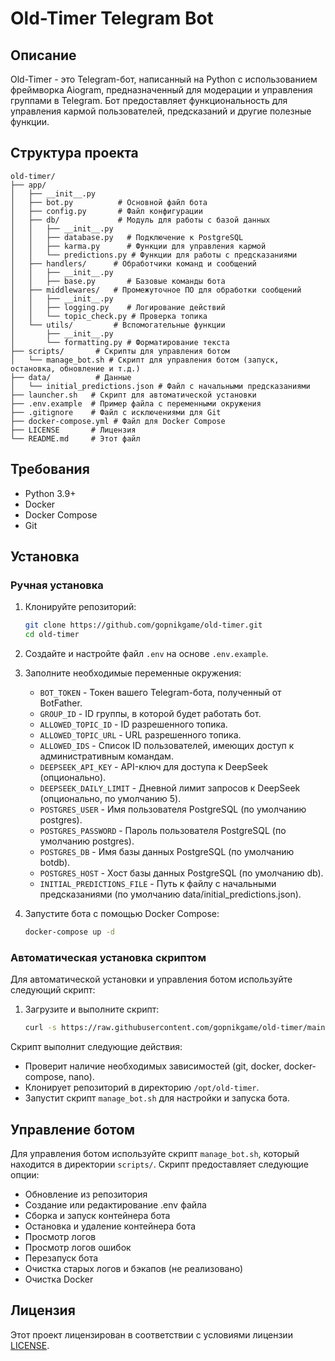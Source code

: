 # Old-Timer Telegram Bot

## Описание

Old-Timer - это Telegram-бот, написанный на Python с использованием фреймворка Aiogram, предназначенный для модерации и управления группами в Telegram. Бот предоставляет функциональность для управления кармой пользователей, предсказаний и другие полезные функции.

## Структура проекта

```
old-timer/
├── app/
│   ├── __init__.py
│   ├── bot.py          # Основной файл бота
│   ├── config.py       # Файл конфигурации
│   ├── db/             # Модуль для работы с базой данных
│   │   ├── __init__.py
│   │   ├── database.py   # Подключение к PostgreSQL
│   │   ├── karma.py      # Функции для управления кармой
│   │   └── predictions.py # Функции для работы с предсказаниями
│   ├── handlers/      # Обработчики команд и сообщений
│   │   ├── __init__.py
│   │   ├── base.py       # Базовые команды бота
│   ├── middlewares/   # Промежуточное ПО для обработки сообщений
│   │   ├── __init__.py
│   │   ├── logging.py    # Логирование действий
│   │   └── topic_check.py # Проверка топика
│   └── utils/         # Вспомогательные функции
│       ├── __init__.py
│       └── formatting.py # Форматирование текста
├── scripts/       # Скрипты для управления ботом
│   └── manage_bot.sh # Скрипт для управления ботом (запуск, остановка, обновление и т.д.)
├── data/          # Данные
│   └── initial_predictions.json # Файл с начальными предсказаниями
├── launcher.sh   # Скрипт для автоматической установки
├── .env.example  # Пример файла с переменными окружения
├── .gitignore    # Файл с исключениями для Git
├── docker-compose.yml # Файл для Docker Compose
├── LICENSE       # Лицензия
└── README.md     # Этот файл
```

## Требования

*   Python 3.9+
*   Docker
*   Docker Compose
*   Git

## Установка

### Ручная установка

1.  Клонируйте репозиторий:

    ```bash
    git clone https://github.com/gopnikgame/old-timer.git
    cd old-timer
    ```

2.  Создайте и настройте файл `.env` на основе `.env.example`.

3.  Заполните необходимые переменные окружения:

    *   `BOT_TOKEN` - Токен вашего Telegram-бота, полученный от BotFather.
    *   `GROUP_ID` - ID группы, в которой будет работать бот.
    *   `ALLOWED_TOPIC_ID` - ID разрешенного топика.
    *   `ALLOWED_TOPIC_URL` - URL разрешенного топика.
    *   `ALLOWED_IDS` - Список ID пользователей, имеющих доступ к административным командам.
    *   `DEEPSEEK_API_KEY` - API-ключ для доступа к DeepSeek (опционально).
    *   `DEEPSEEK_DAILY_LIMIT` - Дневной лимит запросов к DeepSeek (опционально, по умолчанию 5).
    *   `POSTGRES_USER` - Имя пользователя PostgreSQL (по умолчанию postgres).
    *   `POSTGRES_PASSWORD` - Пароль пользователя PostgreSQL (по умолчанию postgres).
    *   `POSTGRES_DB` - Имя базы данных PostgreSQL (по умолчанию botdb).
    *   `POSTGRES_HOST` - Хост базы данных PostgreSQL (по умолчанию db).
    *   `INITIAL_PREDICTIONS_FILE` - Путь к файлу с начальными предсказаниями (по умолчанию data/initial_predictions.json).

4.  Запустите бота с помощью Docker Compose:

    ```bash
    docker-compose up -d
    ```

### Автоматическая установка скриптом

Для автоматической установки и управления ботом используйте следующий скрипт:

1.  Загрузите и выполните скрипт:

    ```bash
    curl -s https://raw.githubusercontent.com/gopnikgame/old-timer/main/launcher.sh -o /tmp/launcher.sh && sudo bash /tmp/launcher.sh
    ```

Скрипт выполнит следующие действия:

*   Проверит наличие необходимых зависимостей (git, docker, docker-compose, nano).
*   Клонирует репозиторий в директорию `/opt/old-timer`.
*   Запустит скрипт `manage_bot.sh` для настройки и запуска бота.

## Управление ботом

Для управления ботом используйте скрипт `manage_bot.sh`, который находится в директории `scripts/`. Скрипт предоставляет следующие опции:

*   Обновление из репозитория
*   Создание или редактирование .env файла
*   Сборка и запуск контейнера бота
*   Остановка и удаление контейнера бота
*   Просмотр логов
*   Просмотр логов ошибок
*   Перезапуск бота
*   Очистка старых логов и бэкапов (не реализовано)
*   Очистка Docker

## Лицензия

Этот проект лицензирован в соответствии с условиями лицензии [LICENSE](LICENSE).